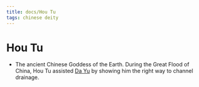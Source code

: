 ```yaml
---
title: docs/Hou Tu
tags: chinese deity
---
```


# Hou Tu
- The ancient Chinese Goddess of the Earth. During the Great Flood of China, Hou Tu assisted [Da Yu](Da%20Yu.md.md) by showing him the right way to channel drainage.